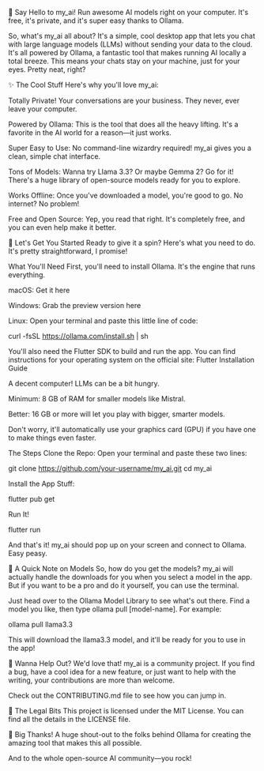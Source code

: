 👋 Say Hello to my_ai!
Run awesome AI models right on your computer. It's free, it's private, and it's super easy thanks to Ollama.

So, what's my_ai all about? It's a simple, cool desktop app that lets you chat with large language models (LLMs) without sending your data to the cloud. It's all powered by Ollama, a fantastic tool that makes running AI locally a total breeze. This means your chats stay on your machine, just for your eyes. Pretty neat, right?

✨ The Cool Stuff
Here's why you'll love my_ai:

Totally Private! Your conversations are your business. They never, ever leave your computer.

Powered by Ollama: This is the tool that does all the heavy lifting. It's a favorite in the AI world for a reason—it just works.

Super Easy to Use: No command-line wizardry required! my_ai gives you a clean, simple chat interface.

Tons of Models: Wanna try Llama 3.3? Or maybe Gemma 2? Go for it! There's a huge library of open-source models ready for you to explore.

Works Offline: Once you've downloaded a model, you're good to go. No internet? No problem!

Free and Open Source: Yep, you read that right. It's completely free, and you can even help make it better.

🚀 Let's Get You Started
Ready to give it a spin? Here's what you need to do. It's pretty straightforward, I promise!

What You'll Need
First, you'll need to install Ollama. It's the engine that runs everything.

macOS: Get it here

Windows: Grab the preview version here

Linux: Open your terminal and paste this little line of code:

curl -fsSL https://ollama.com/install.sh | sh

You'll also need the Flutter SDK to build and run the app. You can find instructions for your operating system on the official site: Flutter Installation Guide

A decent computer! LLMs can be a bit hungry.

Minimum: 8 GB of RAM for smaller models like Mistral.

Better: 16 GB or more will let you play with bigger, smarter models.

Don't worry, it'll automatically use your graphics card (GPU) if you have one to make things even faster.

The Steps
Clone the Repo: Open your terminal and paste these two lines:

git clone https://github.com/your-username/my_ai.git
cd my_ai

Install the App Stuff:

flutter pub get

Run It!

flutter run

And that's it! my_ai should pop up on your screen and connect to Ollama. Easy peasy.

🤖 A Quick Note on Models
So, how do you get the models? my_ai will actually handle the downloads for you when you select a model in the app. But if you want to be a pro and do it yourself, you can use the terminal.

Just head over to the Ollama Model Library to see what's out there. Find a model you like, then type ollama pull [model-name]. For example:

ollama pull llama3.3

This will download the llama3.3 model, and it'll be ready for you to use in the app!

🤝 Wanna Help Out?
We'd love that! my_ai is a community project. If you find a bug, have a cool idea for a new feature, or just want to help with the writing, your contributions are more than welcome.

Check out the CONTRIBUTING.md file to see how you can jump in.

📄 The Legal Bits
This project is licensed under the MIT License. You can find all the details in the LICENSE file.

🙏 Big Thanks!
A huge shout-out to the folks behind Ollama for creating the amazing tool that makes this all possible.

And to the whole open-source AI community—you rock!
